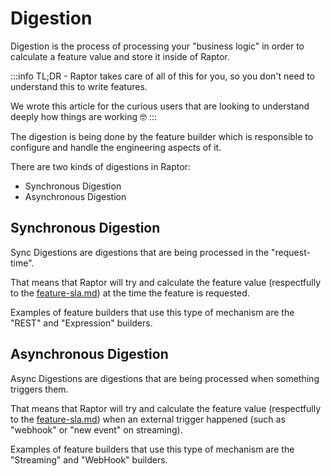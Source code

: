 # Digestion

Digestion is the process of processing your "business logic" in order to calculate a feature value and store it inside of Raptor.

:::info
TL;DR - Raptor takes care of all of this for you, so you don't need to understand this to write features.

We wrote this article for the curious users that are looking to understand deeply how things are working 🤓
:::

The digestion is being done by the feature builder which is responsible to configure and handle the engineering aspects of it.

There are two kinds of digestions in Raptor:

* Synchronous Digestion
* Asynchronous Digestion

## Synchronous Digestion

Sync Digestions are digestions that are being processed in the "request-time".

That means that Raptor will try and calculate the feature value (respectfully to the [feature-sla.md](../features/feature-sla.md "mention")) at the time the feature is requested.

Examples of feature builders that use this type of mechanism are the "REST" and "Expression" builders.

## Asynchronous Digestion

Async Digestions are digestions that are being processed when something triggers them.

That means that Raptor will try and calculate the feature value (respectfully to the [feature-sla.md](../features/feature-sla.md "mention")) when an external trigger happened (such as "webhook" or "new event" on streaming).

Examples of feature builders that use this type of mechanism are the "Streaming" and "WebHook" builders.
